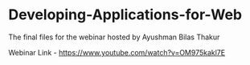 # Developing-Applications-for-Web
The final files for the webinar hosted by Ayushman Bilas Thakur

Webinar Link - https://www.youtube.com/watch?v=OM975kakl7E

